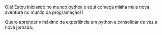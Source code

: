 Olá! Estou iniciando no mundo python e aqui começa minha mais nova aventura no mundo da programação!!!

Quero aprender o máximo da experiência em python e consolidar de vez a nova jornada.